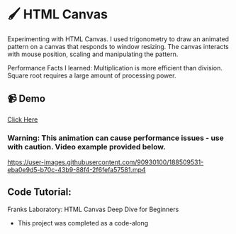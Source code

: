 # :paintbrush: HTML Canvas
Experimenting with HTML Canvas. I used trigonometry to draw an animated pattern on a canvas that responds to window resizing. The canvas interacts with mouse position, scaling and manipulating the pattern.

Performance Facts I learned: Multiplication is more efficient than division. Square root requires a large amount of processing power. 

## :video_camera: Demo
<a href="https://t-pirozzini.github.io/canvas-practice/">Click Here</a>

### Warning: This animation can cause performance issues - use with caution. Video example provided below.

https://user-images.githubusercontent.com/90930100/188509531-eba0e9d5-b70c-43b9-88f4-2f6fefa57581.mp4

## Code Tutorial:
Franks Laboratory: HTML Canvas Deep Dive for Beginners
* This project was completed as a code-along



